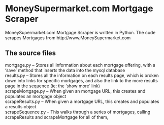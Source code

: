 <h1>MoneySupermarket.com Mortgage Scraper</h1>
MoneySupermarket.com Mortgage Scraper is written in Python. The code scrapes Mortgages from http://www.MoneySupermarket.com
 
<h2>The source files</h2>
mortgage.py – Stores all information about each mortgage offering, with a ‘save’ method that inserts the data into the mysql database<br />
results.py – Stores all the information on each results page, which is broken down into links for specific mortgages, and also the link to the more results page in the sequence (ie: the ‘show more’ link)<br />
scrapeMortgage.py – When given an mortgage URL, this creates and populates an mortgage object<br />
scrapeResults.py – When given a mortgage URL, this creates and populates a results object<br />
scrapeSequence.py – This walks through a series of mortgages, calling scrapeResults and scrapeMortgage for all of them,<br />
